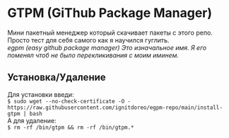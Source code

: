 # GTPM (GiThub Package Manager)
Мини пакетный менеджер который скачивает пакеты с этого репо. <br />Просто тест для себя самого как я научился гуглить. <br />
_egpm (easy github package manager) Это изначальное имя. Я его поменял чтоб не было перекликивания с моим иминем._
## Установка/Удаление
Для установки введи:<br />
`$ sudo wget --no-check-certificate -O - https://raw.githubusercontent.com/ignitdoreo/egpm-repo/main/install-gtpm | bash`<br />
А для удаление:<br />
`$ rm -rf /bin/gtpm && rm -rf /bin/gtpm.*`
